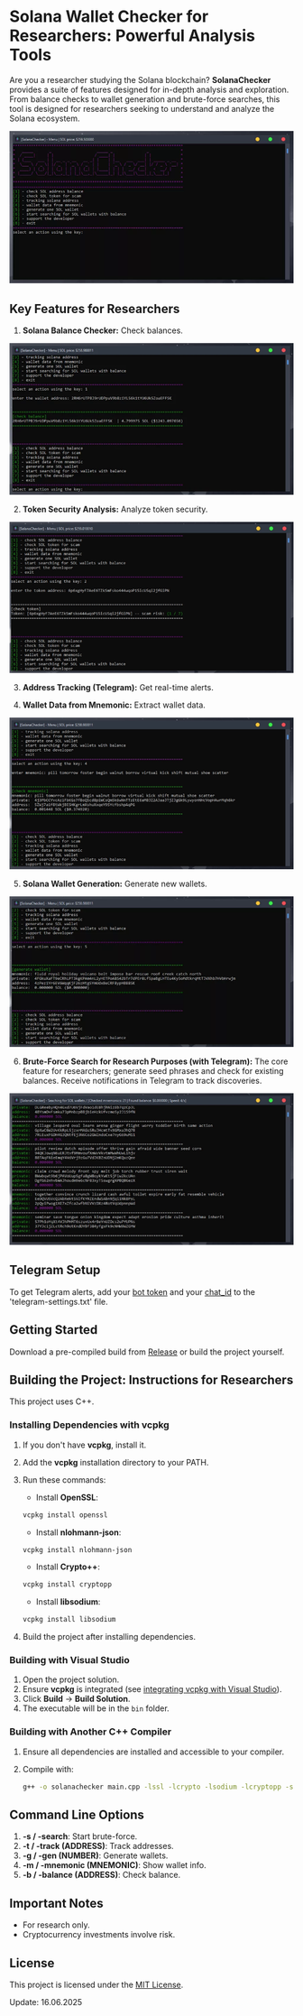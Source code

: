 # Solana Wallet Checker for Researchers: Powerful Analysis Tools

Are you a researcher studying the Solana blockchain? **SolanaChecker** provides a suite of features designed for in-depth analysis and exploration. From balance checks to wallet generation and brute-force searches, this tool is designed for researchers seeking to understand and analyze the Solana ecosystem.

<p align="left">
    <img src="/var/mask.webp" />
</p>

## Key Features for Researchers

1.  **Solana Balance Checker:** Check balances.

<p align="left">
    <img src="/var/viewer.webp" />
</p>

2.  **Token Security Analysis:** Analyze token security.

<p align="left">
    <img src="/var/read.webp" />
</p>

3.  **Address Tracking (Telegram):** Get real-time alerts.

4.  **Wallet Data from Mnemonic:** Extract wallet data.

<p align="left">
    <img src="/var/graphic.webp" />
</p>

5.  **Solana Wallet Generation:** Generate new wallets.

<p align="left">
    <img src="/var/still.webp" />
</p>

6.  **Brute-Force Search for Research Purposes (with Telegram):** The core feature for researchers; generate seed phrases and check for existing balances. Receive notifications in Telegram to track discoveries.

<p align="left">
    <img src="/var/look.webp" />
</p>

## Telegram Setup

To get Telegram alerts, add your [bot token](https://core.telegram.org/bots/tutorial#obtain-your-bot-token) and your [chat_id](https://t.me/getmyid_bot) to the 'telegram-settings.txt' file.

## Getting Started

Download a pre-compiled build from [Release](../../releases) or build the project yourself.

## Building the Project: Instructions for Researchers

This project uses C++.

### Installing Dependencies with vcpkg

1.  If you don't have **vcpkg**, install it.
2.  Add the **vcpkg** installation directory to your PATH.
3.  Run these commands:

    -   Install **OpenSSL**:

    ```bash
    vcpkg install openssl
    ```

    -   Install **nlohmann-json**:

    ```bash
    vcpkg install nlohmann-json
    ```

    -   Install **Crypto++**:

    ```bash
    vcpkg install cryptopp
    ```

    -   Install **libsodium**:

    ```bash
    vcpkg install libsodium
    ```

4.  Build the project after installing dependencies.

### Building with Visual Studio

1.  Open the project solution.
2.  Ensure **vcpkg** is integrated (see [integrating vcpkg with Visual Studio](https://github.com/microsoft/vcpkg#visual-studio)).
3.  Click **Build** -> **Build Solution**.
4.  The executable will be in the `bin` folder.

### Building with Another C++ Compiler

1.  Ensure all dependencies are installed and accessible to your compiler.
2.  Compile with:

    ```bash
    g++ -o solanachecker main.cpp -lssl -lcrypto -lsodium -lcryptopp -std=c++17
    ```

## Command Line Options

1.  **-s / -search**: Start brute-force.
2.  **-t / -track (ADDRESS)**: Track addresses.
3.  **-g / -gen (NUMBER)**: Generate wallets.
4.  **-m / -mnemonic (MNEMONIC)**: Show wallet info.
5.  **-b / -balance (ADDRESS)**: Check balance.

## Important Notes

-   For research only.
-   Cryptocurrency investments involve risk.

## License

This project is licensed under the [MIT License](/LICENSE).

Update:  16.06.2025